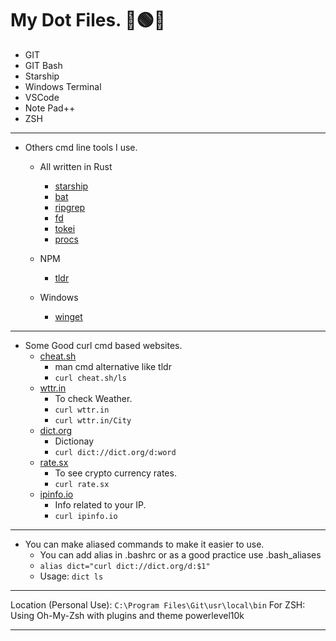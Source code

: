 # My Dot Files. 🔴🟢🔵
* GIT
* GIT Bash
* Starship
* Windows Terminal
* VSCode
* Note Pad++
* ZSH
***
* Others cmd line tools I use.

    - All written in Rust
        * [starship](https://starship.rs/)
        * [bat](https://github.com/sharkdp/bat)
        * [ripgrep](https://github.com/BurntSushi/ripgrep)
        * [fd](https://github.com/sharkdp/fd)
        * [tokei](https://github.com/XAMPPRocky/tokei)
        * [procs](https://github.com/dalance/procs)

    - NPM
        * [tldr](https://tldr.sh/)

    - Windows
        * [winget](https://github.com/microsoft/winget-cli)
---
* Some Good curl cmd based websites.
    - [cheat.sh](cheat.sh)
        * man cmd alternative like tldr
        * `curl cheat.sh/ls`
    - [wttr.in](http://wttr.in/)
        * To check Weather.
        * `curl wttr.in`
        * `curl wttr.in/City`
    - [dict.org](http://dict.org/bin/Dict)
        * Dictionay
        * `curl dict://dict.org/d:word`
    - [rate.sx](rate.sx)
        * To see crypto currency rates.
        * `curl rate.sx`
    - [ipinfo.io](ipinfo.io)
        * Info related to your IP.
        * `curl ipinfo.io`
---
* You can make aliased commands to make it easier to use.
    - You can add alias in .bashrc or as a good practice use .bash_aliases
    - `alias dict="curl dict://dict.org/d:$1"`
    - Usage: `dict ls`
---
Location (Personal Use): `C:\Program Files\Git\usr\local\bin`
For ZSH: Using Oh-My-Zsh with plugins and theme powerlevel10k
***
